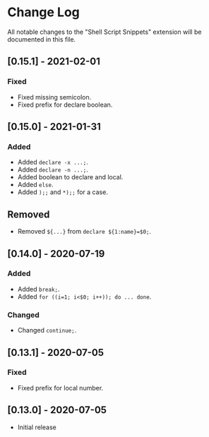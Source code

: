 # Change Log
All notable changes to the "Shell Script Snippets" extension will be documented in this file.

## [0.15.1] - 2021-02-01

### Fixed
- Fixed missing semicolon.
- Fixed prefix for declare boolean.

## [0.15.0] - 2021-01-31

### Added
- Added `declare -x ...;`.
- Added `declare -n ...;`.
- Added boolean to declare and local.
- Added `else`.
- Added `);;` and `*);;` for a case.

## Removed
- Removed `${...}` from `declare ${1:name}=$0;`.

## [0.14.0] - 2020-07-19

### Added
- Added `break;`.
- Added `for ((i=1; i<$0; i++)); do ... done`.

### Changed
- Changed `continue;`.

## [0.13.1] - 2020-07-05

### Fixed
- Fixed prefix for local number.

## [0.13.0] - 2020-07-05
- Initial release